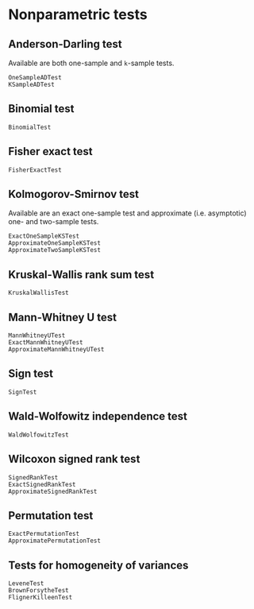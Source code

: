 # Nonparametric tests

## Anderson-Darling test

Available are both one-sample and ``k``-sample tests.

```@docs
OneSampleADTest
KSampleADTest
```

## Binomial test

```@docs
BinomialTest
```

## Fisher exact test

```@docs
FisherExactTest
```

## Kolmogorov-Smirnov test

Available are an exact one-sample test and approximate (i.e. asymptotic) one- and two-sample
tests.

```@docs
ExactOneSampleKSTest
ApproximateOneSampleKSTest
ApproximateTwoSampleKSTest
```

## Kruskal-Wallis rank sum test

```@docs
KruskalWallisTest
```

## Mann-Whitney U test

```@docs
MannWhitneyUTest
ExactMannWhitneyUTest
ApproximateMannWhitneyUTest
```

## Sign test

```@docs
SignTest
```

## Wald-Wolfowitz independence test

```@docs
WaldWolfowitzTest
```

## Wilcoxon signed rank test

```@docs
SignedRankTest
ExactSignedRankTest
ApproximateSignedRankTest
```

## Permutation test

```@docs
ExactPermutationTest
ApproximatePermutationTest
```

## Tests for homogeneity of variances

```@docs
LeveneTest
BrownForsytheTest
FlignerKilleenTest
```

